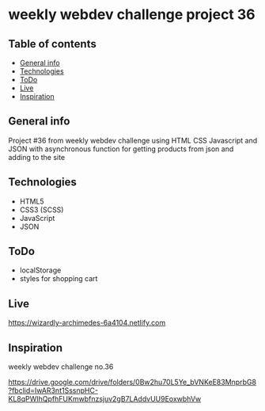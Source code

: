 # weekly webdev challenge project 36

## Table of contents

- [General info](#general-info)
- [Technologies](#technologies)
- [ToDo](#ToDo)
- [Live](#Live)
- [Inspiration](#Inspiration)

## General info

Project #36 from weekly webdev challenge using HTML CSS Javascript and JSON with asynchronous function for getting products from json and adding to the site

## Technologies

- HTML5
- CSS3 (SCSS)
- JavaScript
- JSON

## ToDo

- localStorage
- styles for shopping cart

## Live

https://wizardly-archimedes-6a4104.netlify.com

## Inspiration

weekly webdev challenge no.36

https://drive.google.com/drive/folders/0Bw2hu70L5Ye_bVNKeE83MnprbG8?fbclid=IwAR3nt1SssnpHC-KL8qPWIhQpfhFUKmwbfnzsjuv2gB7LAddvUU9EoxwbhVw
